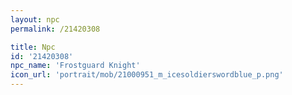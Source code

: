 ```yaml
---
layout: npc
permalink: /21420308

title: Npc
id: '21420308'
npc_name: 'Frostguard Knight'
icon_url: 'portrait/mob/21000951_m_icesoldierswordblue_p.png'
---
```

